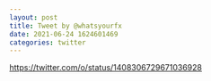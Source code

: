 ```yaml
--- 
layout: post 
title: Tweet by @whatsyourfx 
date: 2021-06-24 1624601469 
categories: twitter 
--- 
```

https://twitter.com/o/status/1408306729671036928
